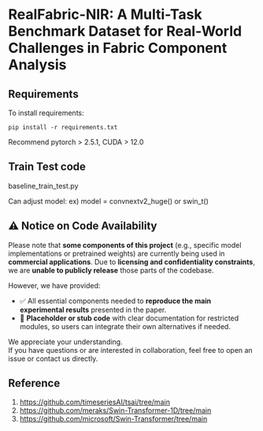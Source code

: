 # RealFabric-NIR: A Multi-Task Benchmark Dataset for Real-World Challenges in Fabric Component Analysis


## Requirements

To install requirements:

```setup
pip install -r requirements.txt
```

Recommend pytorch > 2.5.1, CUDA > 12.0

## Train Test code

baseline_train_test.py

Can adjust model: ex) model = convnextv2_huge() or swin_t()

## ⚠️ Notice on Code Availability

Please note that **some components of this project** (e.g., specific model implementations or pretrained weights) are currently being used in **commercial applications**. Due to **licensing and confidentiality constraints**, we are **unable to publicly release** those parts of the codebase.

However, we have provided:

- ✅ All essential components needed to **reproduce the main experimental results** presented in the paper.
- 🧩 **Placeholder or stub code** with clear documentation for restricted modules, so users can integrate their own alternatives if needed.

We appreciate your understanding.  
If you have questions or are interested in collaboration, feel free to open an issue or contact us directly.



## Reference

1. https://github.com/timeseriesAI/tsai/tree/main
2. https://github.com/meraks/Swin-Transformer-1D/tree/main
3. https://github.com/microsoft/Swin-Transformer/tree/main

